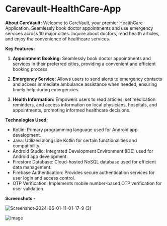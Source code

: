 # Carevault-HealthCare-App

**About CareVault:**
Welcome to CareVault, your premier HealthCare Application. Seamlessly book doctor appointments and use emergency services across 10 major cities. Inquire about doctors, read health articles, and enjoy the convenience of healthcare services.

**Key Features:**

1. **Appointment Booking:**
   Seamlessly book doctor appointments and services in their preferred cities, providing a convenient and efficient booking process.

2. **Emergency Service:**
   Allows users to send alerts to emergency contacts and access immediate ambulance assistance when needed, ensuring timely help during emergencies.

3. **Health Information:**
   Empowers users to read articles, set medication reminders, and access information on local physicians, hospitals, and appointments, promoting informed healthcare decisions.

**Technologies Used:**

- Kotlin: Primary programming language used for Android app development.
- Java: Utilized alongside Kotlin for certain functionalities and compatibility.
- Android Studio: Integrated Development Environment (IDE) used for Android app development.
- Firestore Database: Cloud-hosted NoSQL database used for efficient data management.
- Firebase Authentication: Provides secure authentication services for user login and access control.
- OTP Verification: Implements mobile number-based OTP verification for user validation.

**Screenshots -** 

![Screenshot-2024-06-01-11-01-17-9 (3)](https://github.com/CareVault/CareVault/assets/117476059/0d6fdc77-7278-4f59-9b20-f1dd6cfbf348)

![image](https://github.com/Samb30/Carevault-HealthCare-App/assets/117346153/4802ba08-ed20-4abf-afe8-b5295414a5a5)



